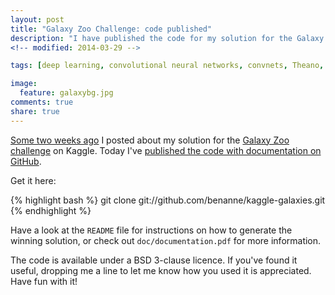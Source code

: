 ```yaml
---
layout: post
title: "Galaxy Zoo Challenge: code published"
description: "I have published the code for my solution for the Galaxy Zoo Challenge on GitHub"
<!-- modified: 2014-03-29 -->

tags: [deep learning, convolutional neural networks, convnets, Theano, Kaggle, Galaxy Zoo, competition, Python, code]

image:
  feature: galaxybg.jpg
comments: true
share: true
---
```


[Some two weeks ago](http://benanne.github.io/2014/04/05/galaxy-zoo.html) I posted about my solution for the [Galaxy Zoo challenge](http://www.kaggle.com/c/galaxy-zoo-the-galaxy-challenge) on Kaggle. Today I've [published the code with documentation on GitHub](https://github.com/benanne/kaggle-galaxies).

Get it here:

{% highlight bash %}
git clone git://github.com/benanne/kaggle-galaxies.git
{% endhighlight %}

Have a look at the `README` file for instructions on how to generate the winning solution, or check out `doc/documentation.pdf` for more information. 

The code is available under a BSD 3-clause licence. If you've found it useful, dropping me a line to let me know how you used it is appreciated. Have fun with it!
